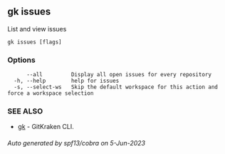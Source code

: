 ## gk issues

List and view issues

```
gk issues [flags]
```

### Options

```
      --all         Display all open issues for every repository
  -h, --help        help for issues
  -s, --select-ws   Skip the default workspace for this action and force a workspace selection
```

### SEE ALSO

* [gk](gk.md)	 - GitKraken CLI.

###### Auto generated by spf13/cobra on 5-Jun-2023
